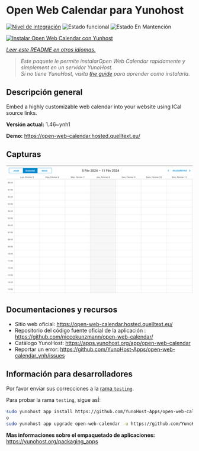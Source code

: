<!--
Este archivo README esta generado automaticamente<https://github.com/YunoHost/apps/tree/master/tools/readme_generator>
No se debe editar a mano.
-->

# Open Web Calendar para Yunohost

[![Nivel de integración](https://apps.yunohost.org/badge/integration/open-web-calendar)](https://ci-apps.yunohost.org/ci/apps/open-web-calendar/)
![Estado funcional](https://apps.yunohost.org/badge/state/open-web-calendar)
![Estado En Mantención](https://apps.yunohost.org/badge/maintained/open-web-calendar)

[![Instalar Open Web Calendar con Yunhost](https://install-app.yunohost.org/install-with-yunohost.svg)](https://install-app.yunohost.org/?app=open-web-calendar)

*[Leer este README en otros idiomas.](./ALL_README.md)*

> *Este paquete le permite instalarOpen Web Calendar rapidamente y simplement en un servidor YunoHost.*  
> *Si no tiene YunoHost, visita [the guide](https://yunohost.org/install) para aprender como instalarla.*

## Descripción general

Embed a highly customizable web calendar into your website using ICal source links.

**Versión actual:** 1.46~ynh1

**Demo:** <https://open-web-calendar.hosted.quelltext.eu/>

## Capturas

![Captura de Open Web Calendar](./doc/screenshots/screenshot.png)

## Documentaciones y recursos

- Sitio web oficial: <https://open-web-calendar.hosted.quelltext.eu/>
- Repositorio del código fuente oficial de la aplicación : <https://github.com/niccokunzmann/open-web-calendar/>
- Catálogo YunoHost: <https://apps.yunohost.org/app/open-web-calendar>
- Reportar un error: <https://github.com/YunoHost-Apps/open-web-calendar_ynh/issues>

## Información para desarrolladores

Por favor enviar sus correcciones a la [rama `testing`](https://github.com/YunoHost-Apps/open-web-calendar_ynh/tree/testing).

Para probar la rama `testing`, sigue asÍ:

```bash
sudo yunohost app install https://github.com/YunoHost-Apps/open-web-calendar_ynh/tree/testing --debug
o
sudo yunohost app upgrade open-web-calendar -u https://github.com/YunoHost-Apps/open-web-calendar_ynh/tree/testing --debug
```

**Mas informaciones sobre el empaquetado de aplicaciones:** <https://yunohost.org/packaging_apps>
